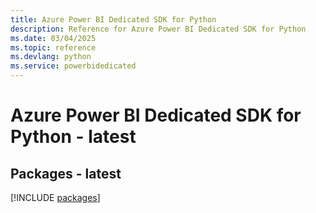 ```yaml
---
title: Azure Power BI Dedicated SDK for Python
description: Reference for Azure Power BI Dedicated SDK for Python
ms.date: 03/04/2025
ms.topic: reference
ms.devlang: python
ms.service: powerbidedicated
---
```

# Azure Power BI Dedicated SDK for Python - latest
## Packages - latest
[!INCLUDE [packages](power-bi-dedicated-index.md)]